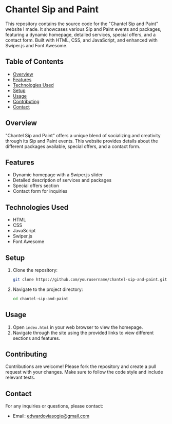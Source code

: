 
# Chantel Sip and Paint

This repository contains the source code for the "Chantel Sip and Paint" website I made. It showcases various Sip and Paint events and packages, featuring a dynamic homepage, detailed services, special offers, and a contact form. Built with HTML, CSS, and JavaScript, and enhanced with Swiper.js and Font Awesome.

## Table of Contents

- [Overview](#overview)
- [Features](#features)
- [Technologies Used](#technologies-used)
- [Setup](#setup)
- [Usage](#usage)
- [Contributing](#contributing)
- [Contact](#contact)

## Overview

"Chantel Sip and Paint" offers a unique blend of socializing and creativity through its Sip and Paint events. This website provides details about the different packages available, special offers, and a contact form.

## Features

- Dynamic homepage with a Swiper.js slider
- Detailed description of services and packages
- Special offers section
- Contact form for inquiries

## Technologies Used

- HTML
- CSS
- JavaScript
- Swiper.js
- Font Awesome

## Setup

1. Clone the repository:
    ```bash
    git clone https://github.com/yourusername/chantel-sip-and-paint.git
    ```
2. Navigate to the project directory:
    ```bash
    cd chantel-sip-and-paint
    ```

## Usage

1. Open `index.html` in your web browser to view the homepage.
2. Navigate through the site using the provided links to view different sections and features.

## Contributing

Contributions are welcome! Please fork the repository and create a pull request with your changes. Make sure to follow the code style and include relevant tests.


## Contact

For any inquiries or questions, please contact:
- Email: edwardoviasogie@gmail.com
